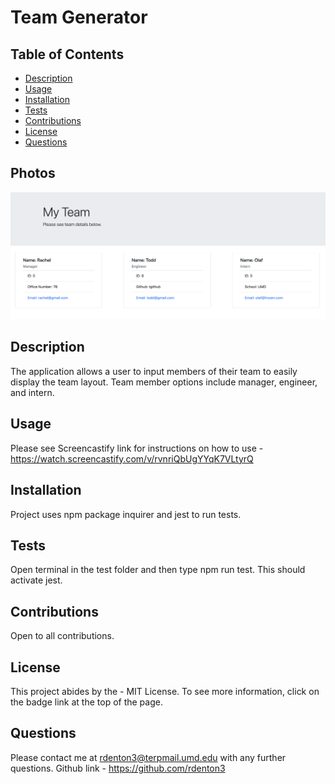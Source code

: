 # Team Generator
  

  ## Table of Contents 
  * [Description](#description)
  * [Usage](#usage)
  * [Installation](#installation)
  * [Tests](#tests)
  * [Contributions](#contributions)
  * [License](#license)
  * [Questions](#questions)

  ## Photos
  ![Team Dashboard ](./images/site1.png)

  ## Description
  The application allows a user to input members of their team to easily display the team layout. Team member options include manager, engineer, and intern.

  ## Usage
  Please see Screencastify link for instructions on how to use - https://watch.screencastify.com/v/rvnriQbUgYYqK7VLtyrQ

  ## Installation
  Project uses npm package inquirer and jest to run tests.

  ## Tests
  Open terminal in the test folder and then type npm run test. This should activate jest.

  ## Contributions
  Open to all contributions.

  ## License
  This project abides by the - MIT License. To see more information, click on the badge link at the top of the page.

  ## Questions
  Please contact me at rdenton3@terpmail.umd.edu with any further questions. 
  Github link - https://github.com/rdenton3
